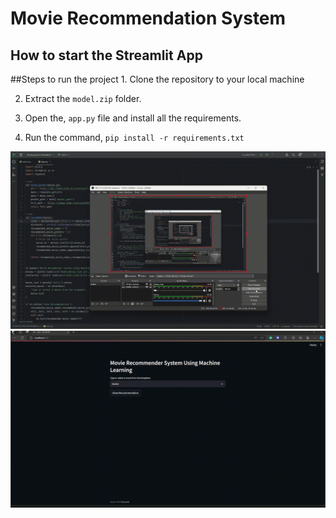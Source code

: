 <h1>Movie Recommendation System</h1>
<h2>How to start the Streamlit App</h2>
##Steps to run the project
1. Clone the repository to your local machine

2. Extract the `model.zip` folder.

3. Open the, `app.py` file and install all the requirements.

4. Run the command, `pip install -r requirements.txt`
<div align="center">
    <img src="Vids/1.gif" width="800px">
    <img src="Vids/2.gif" width="800px">
</div>
